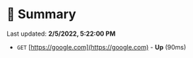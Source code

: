 # 📖 Summary
Last updated: **2/5/2022, 5:22:00 PM**

- `GET` [https://google.com](https://google.com) - **Up** (90ms)
